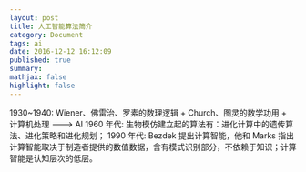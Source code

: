```yaml
---
layout: post
title: 人工智能算法简介
category: Document
tags: ai
date: 2016-12-12 16:12:09
published: true
summary: 
mathjax: false
highlight: false
---
```


1930~1940: Wiener、佛雷治、罗素的数理逻辑 + Church、图灵的数学功用 + 计算机处理 ---> AI
1960 年代: 生物模仿建立起的算法有：进化计算中的遗传算法、进化策略和进化规划；
1990 年代: Bezdek 提出计算智能，他和 Marks 指出计算智能取决于制造者提供的数值数据，含有模式识别部分，不依赖于知识；计算智能是认知层次的低层。

